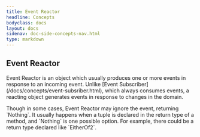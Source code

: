```yaml
---
title: Event Reactor
headline: Concepts
bodyclass: docs
layout: docs
sidenav: doc-side-concepts-nav.html
type: markdown
---
```

<h2 class="top">Event Reactor</h2> 
Event Reactor is an object which usually produces one or more events in response to an incoming event. 
Unlike [Event Subscriber](/docs/concepts/event-subsriber.html), which always consumes events, a reacting object generates events in response to changes in the domain.

<p class="note">Though in some cases, Event Reactor may ignore the event, returning `Nothing`. It usually happens when a tuple is declared in the return type of a method, and `Nothing` is one possible option.
For example, there could be a return type declared like `EitherOf2<TaskReAssigned, Nothing>`.</p>